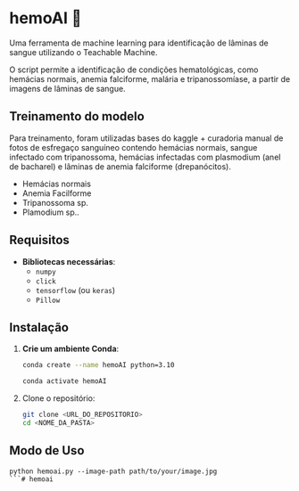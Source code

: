 # hemoAI :microscope:

Uma ferramenta de machine learning para identificação de lâminas de sangue utilizando o Teachable Machine.

O script permite a identificação de condições hematológicas, como hemácias normais, anemia falciforme, malária e tripanossomíase, a partir de imagens de lâminas de sangue.

## Treinamento do modelo

Para treinamento, foram utilizadas bases do kaggle + curadoria manual de fotos de esfregaço sanguíneo contendo hemácias normais, sangue infectado com tripanossoma, hemácias infectadas com plasmodium (anel de bacharel) e lâminas de anemia falciforme (drepanócitos).


* Hemácias normais
* Anemia Facilforme
* Tripanossoma sp.
* Plamodium sp..

## Requisitos
- **Bibliotecas necessárias**:
  - `numpy`
  - `click`
  - `tensorflow` (ou `keras`)
  - `Pillow`

## Instalação

1. **Crie um ambiente Conda**:

   ```bash
   conda create --name hemoAI python=3.10
   
   conda activate hemoAI

2. Clone o repositório:

   ```bash
   git clone <URL_DO_REPOSITORIO>
   cd <NOME_DA_PASTA>

## Modo de Uso

```
python hemoai.py --image-path path/to/your/image.jpg
```# hemoai
